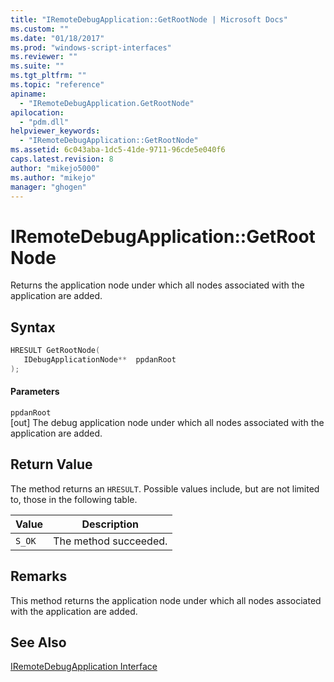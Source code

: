 ```yaml
---
title: "IRemoteDebugApplication::GetRootNode | Microsoft Docs"
ms.custom: ""
ms.date: "01/18/2017"
ms.prod: "windows-script-interfaces"
ms.reviewer: ""
ms.suite: ""
ms.tgt_pltfrm: ""
ms.topic: "reference"
apiname: 
  - "IRemoteDebugApplication.GetRootNode"
apilocation: 
  - "pdm.dll"
helpviewer_keywords: 
  - "IRemoteDebugApplication::GetRootNode"
ms.assetid: 6c043aba-1dc5-41de-9711-96cde5e040f6
caps.latest.revision: 8
author: "mikejo5000"
ms.author: "mikejo"
manager: "ghogen"
---
```

# IRemoteDebugApplication::GetRootNode
Returns the application node under which all nodes associated with the application are added.  
  
## Syntax  
  
```cpp
HRESULT GetRootNode(  
   IDebugApplicationNode**  ppdanRoot  
);  
```  
  
#### Parameters  
 `ppdanRoot`  
 [out] The debug application node under which all nodes associated with the application are added.  
  
## Return Value  
 The method returns an `HRESULT`. Possible values include, but are not limited to, those in the following table.  
  
|Value|Description|  
|-----------|-----------------|  
|`S_OK`|The method succeeded.|  
  
## Remarks  
 This method returns the application node under which all nodes associated with the application are added.  
  
## See Also  
 [IRemoteDebugApplication Interface](../../winscript/reference/iremotedebugapplication-interface.md)